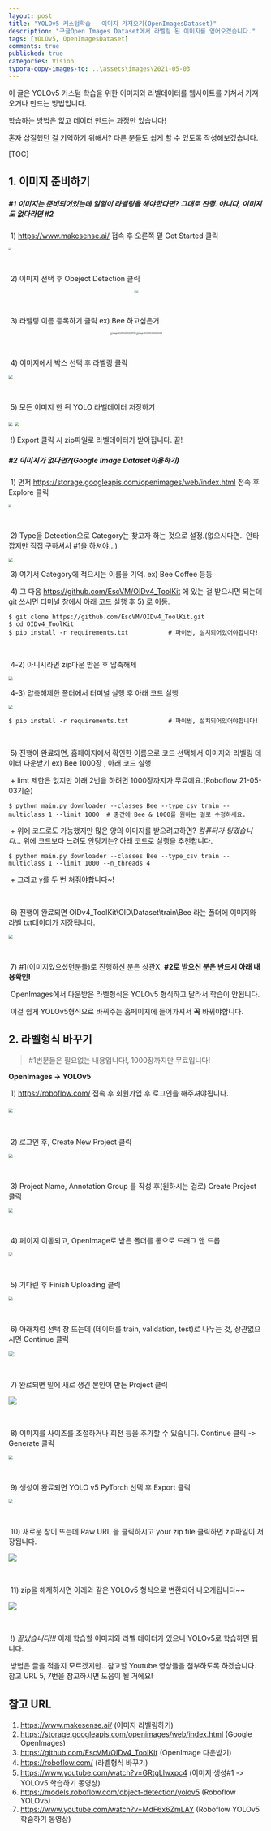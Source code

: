```yaml
---
layout: post
title: "YOLOv5 커스텀학습 - 이미지 가져오기(OpenImagesDataset)"
description: "구글Open Images Dataset에서 라벨링 된 이미지를 얻어오겠습니다."
tags: [YOLOv5, OpenImagesDataset]
comments: true
published: true
categories: Vision
typora-copy-images-to: ..\assets\images\2021-05-03
---
```




이 글은 YOLOv5 커스텀 학습을 위한 이미지와 라벨데이터를 웹사이트를 거쳐서 가져오거나 만드는 방법입니다. 

학습하는 방법은 없고 데이터 만드는 과정만 있습니다!

혼자 삽질했던 걸 기억하기 위해서? 다른 분들도 쉽게 할 수 있도록 작성해보겠습니다.



[TOC]



## 1. 이미지 준비하기

##### 	#1 이미지는 준비되어있는데  일일이 라벨링을 해야한다면? 그대로 진행. 아니다, 이미지도 없다라면 #2

​		1) https://www.makesense.ai/   접속 후 오른쪽 밑 Get Started 클릭

<img  src="\assets\images\2021-05-03\Make Sense - www.makesense.ai.png" style="zoom: 33%;" />

​		

​		2) 이미지 선택 후 Obeject Detection 클릭

<p align="center"><img src="\assets\images\2021-05-03\Make Sense - www.makesense.ai2.png" style="zoom:25%;" /><img src="\assets\images\2021-05-03\Make Sense - www.makesense.ai3.png" style="zoom:25%;" /></p>

​		

​		3)  라벨링 이름 등록하기 클릭 ex) Bee 하고싶은거

<p align="center"><img src="C:\project-all\EasyBAMM.github.io\assets\images\2021-05-03\Make Sense - www.makesense.ai4.png" alt="image-20210503203231796" style="zoom:25%;" /><img src="C:\project-all\EasyBAMM.github.io\assets\images\2021-05-03\Make Sense - www.makesense.ai5.png" alt="image-20210503203354508" style="zoom:25%;" /></p>

​		

​		4) 이미지에서 박스 선택 후 라벨링 클릭

<img src="C:\project-all\EasyBAMM.github.io\assets\images\2021-05-03\Make Sense - www.makesense.ai6.png" style="zoom: 50%;" />

​		 

​		5) 모든 이미지 한 뒤 YOLO 라벨데이터 저장하기

<img src="C:\project-all\EasyBAMM.github.io\assets\images\2021-05-03\Make Sense - www.makesense.ai7.png" style="zoom:50%;" />

<img src="C:\project-all\EasyBAMM.github.io\assets\images\2021-05-03\Make Sense - www.makesense.ai8.png" style="zoom:50%;" />

​			!) Export 클릭 시 zip파일로 라벨데이터가 받아집니다. 끝!



##### 	#2 이미지가 없다면?(Google Image Dataset이용하기)

​		1) 먼저  https://storage.googleapis.com/openimages/web/index.html 접속 후 Explore 클릭

<img src="C:\project-all\EasyBAMM.github.io\assets\images\2021-05-03\Open Image Dataset1.PNG" style="zoom: 33%;" />

​		

​		2)  Type을 Detection으로 Category는 찾고자 하는 것으로 설정.(없으시다면.. 안타깝지만 직접 구하셔서 #1을 하셔야...)

<img src="C:\project-all\EasyBAMM.github.io\assets\images\2021-05-03\Open Image Dataset2.PNG" style="zoom:50%;" />

​		3) 여기서 Category에 적으시는 이름을 기억. ex) Bee Coffee 등등



​		4) 그 다음 https://github.com/EscVM/OIDv4_ToolKit 에 있는 걸 받으시면 되는데 git 쓰시면 터미널 창에서 아래 코드 실행 후  5) 로 이동.  

```
$ git clone https://github.com/EscVM/OIDv4_ToolKit.git	
$ cd OIDv4_ToolKit										
$ pip install -r requirements.txt			# 파이썬, 설치되어있어야합니다!
```

​		

​		4-2) 아니시라면 zip다운 받은 후 압축해제

<img src="C:\project-all\EasyBAMM.github.io\assets\images\2021-05-03\OIDv4Toolkit.PNG" style="zoom:50%;" />

​		4-3) 압축해제한 폴더에서 터미널 실행 후 아래 코드 실행

<img src="C:\project-all\EasyBAMM.github.io\assets\images\2021-05-03\Powershell.PNG" style="zoom:50%;" />

```
$ pip install -r requirements.txt			# 파이썬, 설치되어있어야합니다!
```

​		

​		5) 진행이 완료되면, 홈페이지에서 확인한 이름으로 코드 선택해서 이미지와 라벨링 데이터 다운받기 ex) Bee 1000장 , 아래 코드 실행

​		+ limt 제한은 없지만 아래 2번을 하려면 1000장까지가 무료에요.(Roboflow 21-05-03기준) 

```
$ python main.py downloader --classes Bee --type_csv train --multiclass 1 --limit 1000	# 중간에 Bee & 1000를 원하는 걸로 수정하세요.
```

​		+ 위에 코드로도 가능했지만 많은 양의 이미지를 받으려고하면? *컴퓨터가 팅겼습니다...* 위에 코드보다 느려도 안팅기는? 아래 코드로 실행을 추천합니다.  

```
$ python main.py downloader --classes Bee --type_csv train --multiclass 1 --limit 1000 --n_threads 4 
```

​		+ 그리고 y를 두 번 쳐줘야합니다~!

​		

​		6) 진행이 완료되면 OIDv4_ToolKit\OID\Dataset\train\Bee 라는 폴더에  이미지와 라벨 txt데이터가 저장됩니다.

<img src="C:\project-all\EasyBAMM.github.io\assets\images\2021-05-03\Powershell2.PNG" style="zoom:50%;" />

​		

​		7)  #1(이미지있으셨던분들)로 진행하신 분은 상관X, **#2로 받으신 분은 반드시 아래 내용확인!**

​		OpenImages에서 다운받은 라벨형식은 YOLOv5 형식하고 달라서 학습이 안됩니다. 

​		이걸 쉽게 YOLOv5형식으로 바꿔주는 홈페이지에 들어가셔서 **꼭** 바꿔야합니다. 





## 2. 라벨형식 바꾸기

> #1번분들은 필요없는 내용입니다!, 1000장까지만 무료입니다!

**OpenImages -> YOLOv5**

​		1) https://roboflow.com/ 접속 후 회원가입 후 로그인을 해주셔야됩니다. 

​		<img src="C:\project-all\EasyBAMM.github.io\assets\images\2021-05-03\roboflow1.PNG" style="zoom:50%;" />

​		

​		2) 로그인 후, Create New Project 클릭

<img src="C:\project-all\EasyBAMM.github.io\assets\images\2021-05-03\roboflow2.PNG" style="zoom:50%;" />

​	

​		3) Project Name, Annotation Group 를 작성 후(원하시는 걸로) Create Project 클릭

<img src="C:\project-all\EasyBAMM.github.io\assets\images\2021-05-03\roboflow3.PNG" style="zoom:50%;" />

​		

​		4) 페이지 이동되고, OpenImage로 받은 폴더를 통으로 드래그 앤 드롭

<img src="C:\project-all\EasyBAMM.github.io\assets\images\2021-05-03\roboflow4.PNG" style="zoom:50%;" />

​			

​		5) 기다린 후 Finish Uploading 클릭

<img src="C:\project-all\EasyBAMM.github.io\assets\images\2021-05-03\roboflow5.PNG" style="zoom:50%;" />

​			

​		6) 아래처럼 선택 창 뜨는데 (데이터를 train, validation, test)로 나누는 것, 상관없으시면 Continue 클릭

<img src="C:\project-all\EasyBAMM.github.io\assets\images\2021-05-03\roboflow6.PNG" style="zoom: 67%;" />

​			

​		7) 완료되면 밑에 새로 생긴 본인이 만든 Project 클릭

![](C:\project-all\EasyBAMM.github.io\assets\images\2021-05-03\roboflow7.PNG)

​		

​			8) 이미지를 사이즈를 조절하거나 회전 등을 추가할 수 있습니다. Continue 클릭 ->  Generate 클릭

<img src="C:\project-all\EasyBAMM.github.io\assets\images\2021-05-03\roboflow8.PNG" style="zoom:50%;" />

​		

​				9) 생성이 완료되면 YOLO v5 PyTorch 선택 후 Export 클릭

<img src="C:\project-all\EasyBAMM.github.io\assets\images\2021-05-03\roboflow9.PNG" style="zoom:50%;" />

​		

​			10) 새로운 창이 뜨는데 Raw URL 을 클릭하시고 your zip file 클릭하면 zip파일이 저장됩니다.

![](C:\project-all\EasyBAMM.github.io\assets\images\2021-05-03\roboflow10.PNG)

​			

​			11) zip을 해제하시면 아래와 같은 YOLOv5 형식으로 변환되어 나오게됩니다~~

![](C:\project-all\EasyBAMM.github.io\assets\images\2021-05-03\roboflow11.PNG)

​			

​			!) *끝났습니다!!!* 이제 학습할 이미지와 라벨 데이터가 있으니 YOLOv5로 학습하면 됩니다.

​			 방법은 글을 적을지 모르겠지만.. 참고할 Youtube 영상들을 첨부하도록 하겠습니다. 참고 URL 5, 7번을 참고하시면 도움이 될 거에요!



## 참고 URL



1.  https://www.makesense.ai/  (이미지 라벨링하기)
2. https://storage.googleapis.com/openimages/web/index.html (Google OpenImages)
3. https://github.com/EscVM/OIDv4_ToolKit (OpenImage 다운받기)
4. https://roboflow.com/  (라벨형식 바꾸기)
5. https://www.youtube.com/watch?v=GRtgLlwxpc4 (이미지 생성#1 -> YOLOv5 학습하기 동영상)
6. https://models.roboflow.com/object-detection/yolov5 (Roboflow YOLOv5)
7. https://www.youtube.com/watch?v=MdF6x6ZmLAY (Roboflow YOLOv5학습하기 동영상)



